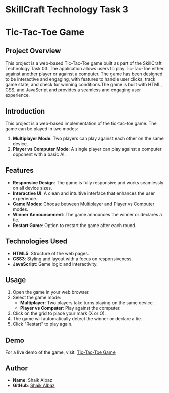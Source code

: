 # SkillCraft Technology Task 3
# **Tic-Tac-Toe Game**

## Project Overview

This project is a web-based Tic-Tac-Toe game built as part of the SkillCraft Technology Task 03. The application allows users to play Tic-Tac-Toe either against another player or against a computer. The game has been designed to be interactive and engaging, with features to handle user clicks, track game state, and check for winning conditions.The game is built with HTML, CSS, and JavaScript and provides a seamless and engaging user experience.


## **Introduction**
This project is a web-based implementation of the tic-tac-toe game. The game can be played in two modes:
1. **Multiplayer Mode**: Two players can play against each other on the same device.
2. **Player vs Computer Mode**: A single player can play against a computer opponent with a basic AI.

## **Features**
- **Responsive Design**: The game is fully responsive and works seamlessly on all device sizes.
- **Interactive UI**: A clean and intuitive interface that enhances the user experience.
- **Game Modes**: Choose between Multiplayer and Player vs Computer modes.
- **Winner Announcement**: The game announces the winner or declares a tie.
- **Restart Game**: Option to restart the game after each round.

## **Technologies Used**
- **HTML5**: Structure of the web pages.
- **CSS3**: Styling and layout with a focus on responsiveness.
- **JavaScript**: Game logic and interactivity.

## **Usage**
1. Open the game in your web browser.
2. Select the game mode:
   - **Multiplayer**: Two players take turns playing on the same device.
   - **Player vs Computer**: Play against the computer.
3. Click on the grid to place your mark (X or O).
4. The game will automatically detect the winner or declare a tie.
5. Click "Restart" to play again.

## **Demo**
For a live demo of the game, visit: [Tic-Tac-Toe Game]()

## **Author**
- **Name**: Shaik Albaz
- **GitHub**: [Shaik Albaz](https://github.com/iamshaikalbaz)


